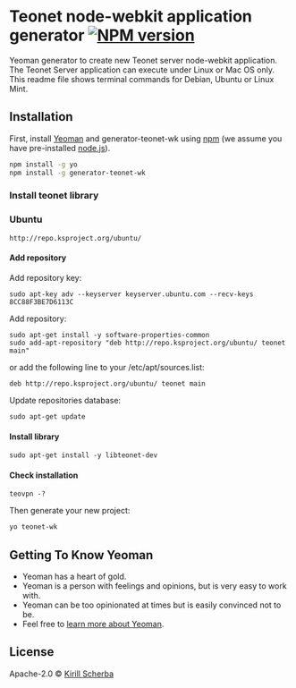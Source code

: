 # Teonet node-webkit application generator [![NPM version][npm-image]][npm-url] 

Yeoman generator to create new Teonet server node-webkit application. The 
Teonet Server application can execute under Linux or Mac OS only. This readme 
file shows terminal commands for Debian, Ubuntu or Linux Mint.

## Installation

First, install [Yeoman](http://yeoman.io) and generator-teonet-wk using [npm](https://www.npmjs.com/) (we assume you have pre-installed [node.js](https://nodejs.org/)).

```bash
npm install -g yo
npm install -g generator-teonet-wk
```

### Install teonet library

### Ubuntu

    http://repo.ksproject.org/ubuntu/

#### Add repository

Add repository key:  

    sudo apt-key adv --keyserver keyserver.ubuntu.com --recv-keys 8CC88F3BE7D6113C
    
Add repository:    

    sudo apt-get install -y software-properties-common
    sudo add-apt-repository "deb http://repo.ksproject.org/ubuntu/ teonet main"
    
or add the following line to your /etc/apt/sources.list:  

    deb http://repo.ksproject.org/ubuntu/ teonet main
    
Update repositories database:    
    
    sudo apt-get update

#### Install library

    sudo apt-get install -y libteonet-dev

#### Check installation

    teovpn -?


Then generate your new project:

```bash
yo teonet-wk
```

## Getting To Know Yeoman

 * Yeoman has a heart of gold.
 * Yeoman is a person with feelings and opinions, but is very easy to work with.
 * Yeoman can be too opinionated at times but is easily convinced not to be.
 * Feel free to [learn more about Yeoman](http://yeoman.io/).

## License

Apache-2.0 © [Kirill Scherba](https://gitlab.ksproject.org)


[npm-image]: https://badge.fury.io/js/generator-teonet-wk.svg
[npm-url]: https://npmjs.org/package/generator-teonet-wk
[travis-image]: https://travis-ci.org//generator-teonet-wk.svg?branch=master
[travis-url]: https://travis-ci.org//generator-teonet-wk
[daviddm-image]: https://david-dm.org//generator-teonet-wk.svg?theme=shields.io
[daviddm-url]: https://david-dm.org//generator-teonet-wk
[coveralls-image]: https://coveralls.io/repos//generator-teonet-wk/badge.svg
[coveralls-url]: https://coveralls.io/r//generator-teonet-wk
